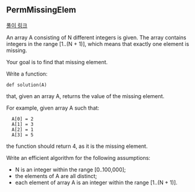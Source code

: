 ## PermMissingElem
[풀이 링크](https://app.codility.com/demo/results/trainingQJDS2X-YS9/)

An array A consisting of N different integers is given. The array contains integers in the range [1..(N + 1)], which means that exactly one element is missing.

Your goal is to find that missing element.

Write a function:
```
def solution(A)
```
that, given an array A, returns the value of the missing element.

For example, given array A such that:
```
  A[0] = 2
  A[1] = 3
  A[2] = 1
  A[3] = 5
```
the function should return 4, as it is the missing element.

Write an efficient algorithm for the following assumptions:
- N is an integer within the range [0..100,000];
- the elements of A are all distinct;
- each element of array A is an integer within the range [1..(N + 1)].
